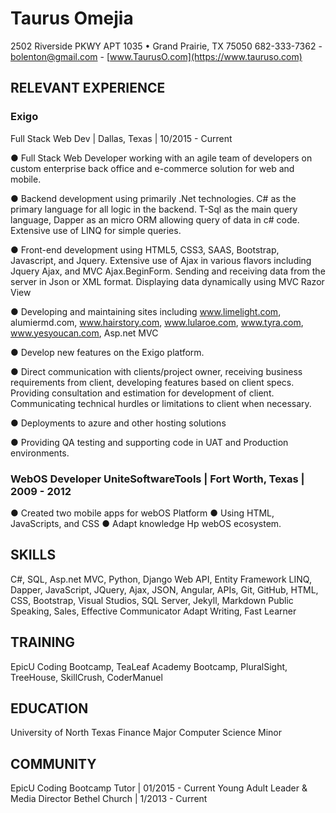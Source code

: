 # Taurus Omejia
2502 Riverside PKWY APT 1035 • Grand Prairie, TX 75050
682-333-7362 - bolenton@gmail.com - [www.TaurusO.com](https://www.tauruso.com)

## RELEVANT EXPERIENCE
### Exigo
Full Stack Web Dev | Dallas, Texas | 10/2015 - Current

● Full Stack Web Developer working with an agile
team of developers on custom enterprise back office
and e-commerce solution for web and mobile.

● Backend development using primarily .Net technologies.
C# as the primary language for all logic in
the backend. T-Sql as the main query language,
Dapper as an micro ORM allowing query of data in
c# code. Extensive use of LINQ for simple queries.

● Front-end development using HTML5, CSS3,
SAAS, Bootstrap, Javascript, and Jquery. Extensive
use of Ajax in various flavors including Jquery Ajax,
and MVC Ajax.BeginForm. Sending and receiving
data from the server in Json or XML format. Displaying
data dynamically using MVC Razor View

● Developing and maintaining sites including
www.limelight.com, alumiermd.com, www.hairstory.com,
www.lularoe.com, www.tyra.com,
www.yesyoucan.com, Asp.net MVC

● Develop new features on the Exigo platform.

● Direct communication with clients/project owner,
receiving business requirements from client, developing
features based on client specs. Providing
consultation and estimation for development of
client. Communicating technical hurdles or limitations
to client when necessary.

● Deployments to azure and other hosting solutions

● Providing QA testing and supporting code in UAT
and Production environments.


### WebOS Developer UniteSoftwareTools | Fort Worth, Texas | 2009 - 2012
● Created two mobile apps for webOS Platform
● Using HTML, JavaScripts, and CSS
● Adapt knowledge Hp webOS ecosystem.

## SKILLS
C#, SQL, Asp.net MVC, Python, Django
Web API, Entity Framework
LINQ, Dapper, JavaScript,
JQuery, Ajax, JSON, Angular,
APIs, Git, GitHub, HTML, CSS,
Bootstrap, Visual Studios, SQL
Server, Jekyll, Markdown
Public Speaking, Sales,
Effective Communicator
Adapt Writing, Fast Learner

## TRAINING
EpicU Coding Bootcamp,
TeaLeaf Academy Bootcamp,
PluralSight, TreeHouse,
SkillCrush, CoderManuel

## EDUCATION
University of North Texas
Finance Major
Computer Science Minor

## COMMUNITY
EpicU Coding Bootcamp
Tutor | 01/2015 - Current
Young Adult Leader &
Media Director
Bethel Church | 1/2013 - Current
